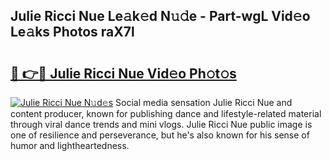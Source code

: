 ## Julie Ricci Nue Le𝚊k𝚎d N𝚞𝚍e - Part-wgL Vid𝚎o Le𝚊ks Photos raX7l

# <h2><a href="http://fb62zmd.evod.top/?m=Julie+Ricci+Nue">🔗 👉🔴 Julie Ricci Nue Vid𝚎o Ph𝚘t𝚘s</a></h2>

[![Julie Ricci Nue N𝚞d𝚎s](https://i.imgur.com/8V9OHl7.gif)](http://fb62zmd.evod.top/?m=Julie+Ricci+Nue)
Social media sensation Julie Ricci Nue and content producer, known for publishing dance and lifestyle-related material through viral dance trends and mini vlogs. Julie Ricci Nue public image is one of resilience and perseverance, but he's also known for his sense of humor and lightheartedness. 
